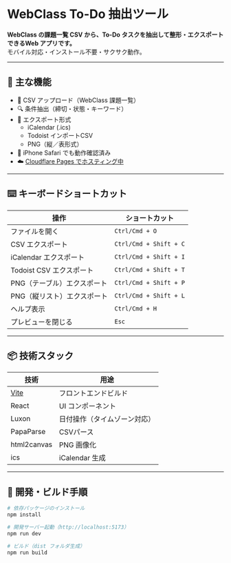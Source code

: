 # WebClass To-Do 抽出ツール

**WebClass の課題一覧 CSV から、To-Do タスクを抽出して整形・エクスポートできるWeb アプリです。**  
モバイル対応・インストール不要・サクサク動作。



---

## 🔧 主な機能

- 📂 CSV アップロード（WebClass 課題一覧）
- 🔍 条件抽出（締切・状態・キーワード）
- 📅 エクスポート形式
  - iCalendar (.ics)
  - Todoist インポートCSV
  - PNG（縦／表形式）
- 📱 iPhone Safari でも動作確認済み
- ☁️ [Cloudflare Pages でホスティング中](https://webclass-todo.pages.dev)

---

## ⌨️ キーボードショートカット

| 操作                        | ショートカット                     |
|-----------------------------|------------------------------------|
| ファイルを開く              | `Ctrl/Cmd + O`                     |
| CSV エクスポート            | `Ctrl/Cmd + Shift + C`             |
| iCalendar エクスポート      | `Ctrl/Cmd + Shift + I`             |
| Todoist CSV エクスポート    | `Ctrl/Cmd + Shift + T`             |
| PNG（テーブル）エクスポート | `Ctrl/Cmd + Shift + P`             |
| PNG（縦リスト）エクスポート | `Ctrl/Cmd + Shift + L`             |
| ヘルプ表示                  | `Ctrl/Cmd + H`                     |
| プレビューを閉じる          | `Esc`                              |

---

## 📦 技術スタック

| 技術       | 用途               |
|------------|--------------------|
| [Vite](https://vitejs.dev/)       | フロントエンドビルド         |
| React      | UI コンポーネント         |
| Luxon      | 日付操作（タイムゾーン対応） |
| PapaParse  | CSVパース           |
| html2canvas| PNG 画像化         |
| ics        | iCalendar 生成      |

---

## 🚀 開発・ビルド手順

```bash
# 依存パッケージのインストール
npm install

# 開発サーバー起動（http://localhost:5173）
npm run dev

# ビルド（dist フォルダ生成）
npm run build
```
